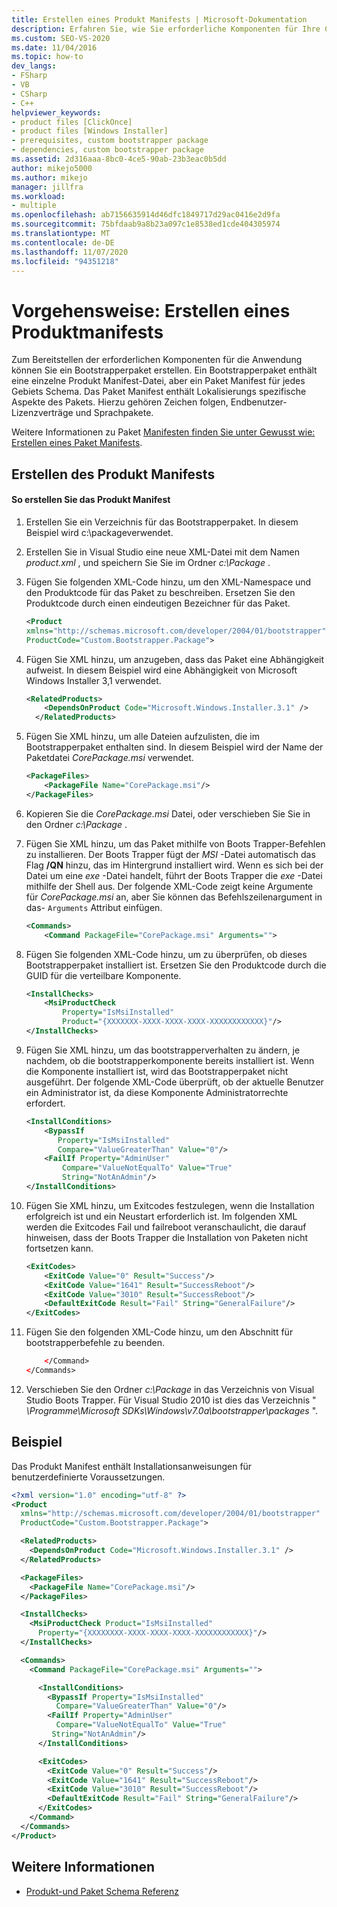 ```yaml
---
title: Erstellen eines Produkt Manifests | Microsoft-Dokumentation
description: Erfahren Sie, wie Sie erforderliche Komponenten für Ihre ClickOnce-Anwendung mit einem Paket bereitstellen, das ein einzelnes Produkt Manifest und ein Paket Manifest für jedes Gebiets Schema enthält.
ms.custom: SEO-VS-2020
ms.date: 11/04/2016
ms.topic: how-to
dev_langs:
- FSharp
- VB
- CSharp
- C++
helpviewer_keywords:
- product files [ClickOnce]
- product files [Windows Installer]
- prerequisites, custom bootstrapper package
- dependencies, custom bootstrapper package
ms.assetid: 2d316aaa-8bc0-4ce5-90ab-23b3eac0b5dd
author: mikejo5000
ms.author: mikejo
manager: jillfra
ms.workload:
- multiple
ms.openlocfilehash: ab7156635914d46dfc1849717d29ac0416e2d9fa
ms.sourcegitcommit: 75bfdaab9a8b23a097c1e8538ed1cde404305974
ms.translationtype: MT
ms.contentlocale: de-DE
ms.lasthandoff: 11/07/2020
ms.locfileid: "94351218"
---
```

# <a name="how-to-create-a-product-manifest"></a>Vorgehensweise: Erstellen eines Produktmanifests
Zum Bereitstellen der erforderlichen Komponenten für die Anwendung können Sie ein Bootstrapperpaket erstellen. Ein Bootstrapperpaket enthält eine einzelne Produkt Manifest-Datei, aber ein Paket Manifest für jedes Gebiets Schema. Das Paket Manifest enthält Lokalisierungs spezifische Aspekte des Pakets. Hierzu gehören Zeichen folgen, Endbenutzer-Lizenzverträge und Sprachpakete.

 Weitere Informationen zu Paket [Manifesten finden Sie unter Gewusst wie: Erstellen eines Paket Manifests](../deployment/how-to-create-a-package-manifest.md).

## <a name="create-the-product-manifest"></a>Erstellen des Produkt Manifests

#### <a name="to-create-the-product-manifest"></a>So erstellen Sie das Produkt Manifest

1. Erstellen Sie ein Verzeichnis für das Bootstrapperpaket. In diesem Beispiel wird c:\packageverwendet.

2. Erstellen Sie in Visual Studio eine neue XML-Datei mit dem Namen *product.xml* , und speichern Sie Sie im Ordner *c:\Package* .

3. Fügen Sie folgenden XML-Code hinzu, um den XML-Namespace und den Produktcode für das Paket zu beschreiben. Ersetzen Sie den Produktcode durch einen eindeutigen Bezeichner für das Paket.

    ```xml
    <Product
    xmlns="http://schemas.microsoft.com/developer/2004/01/bootstrapper"
    ProductCode="Custom.Bootstrapper.Package">
    ```

4. Fügen Sie XML hinzu, um anzugeben, dass das Paket eine Abhängigkeit aufweist. In diesem Beispiel wird eine Abhängigkeit von Microsoft Windows Installer 3,1 verwendet.

    ```xml
    <RelatedProducts>
        <DependsOnProduct Code="Microsoft.Windows.Installer.3.1" />
      </RelatedProducts>
    ```

5. Fügen Sie XML hinzu, um alle Dateien aufzulisten, die im Bootstrapperpaket enthalten sind. In diesem Beispiel wird der Name der Paketdatei *CorePackage.msi* verwendet.

    ```xml
    <PackageFiles>
        <PackageFile Name="CorePackage.msi"/>
    </PackageFiles>
    ```

6. Kopieren Sie die *CorePackage.msi* Datei, oder verschieben Sie Sie in den Ordner *c:\Package* .

7. Fügen Sie XML hinzu, um das Paket mithilfe von Boots Trapper-Befehlen zu installieren. Der Boots Trapper fügt der *MSI* -Datei automatisch das Flag **/QN** hinzu, das im Hintergrund installiert wird. Wenn es sich bei der Datei um eine *exe* -Datei handelt, führt der Boots Trapper die *exe* -Datei mithilfe der Shell aus. Der folgende XML-Code zeigt keine Argumente für *CorePackage.msi* an, aber Sie können das Befehlszeilenargument in das- `Arguments` Attribut einfügen.

    ```xml
    <Commands>
        <Command PackageFile="CorePackage.msi" Arguments="">
    ```

8. Fügen Sie folgenden XML-Code hinzu, um zu überprüfen, ob dieses Bootstrapperpaket installiert ist. Ersetzen Sie den Produktcode durch die GUID für die verteilbare Komponente.

    ```xml
    <InstallChecks>
        <MsiProductCheck
            Property="IsMsiInstalled"
            Product="{XXXXXXX-XXXX-XXXX-XXXX-XXXXXXXXXXXX}"/>
    </InstallChecks>
    ```

9. Fügen Sie XML hinzu, um das bootstrapperverhalten zu ändern, je nachdem, ob die bootstrapperkomponente bereits installiert ist. Wenn die Komponente installiert ist, wird das Bootstrapperpaket nicht ausgeführt. Der folgende XML-Code überprüft, ob der aktuelle Benutzer ein Administrator ist, da diese Komponente Administratorrechte erfordert.

    ```xml
    <InstallConditions>
        <BypassIf
           Property="IsMsiInstalled"
           Compare="ValueGreaterThan" Value="0"/>
        <FailIf Property="AdminUser"
            Compare="ValueNotEqualTo" Value="True"
            String="NotAnAdmin"/>
    </InstallConditions>
    ```

10. Fügen Sie XML hinzu, um Exitcodes festzulegen, wenn die Installation erfolgreich ist und ein Neustart erforderlich ist. Im folgenden XML werden die Exitcodes Fail und failreboot veranschaulicht, die darauf hinweisen, dass der Boots Trapper die Installation von Paketen nicht fortsetzen kann.

    ```xml
    <ExitCodes>
        <ExitCode Value="0" Result="Success"/>
        <ExitCode Value="1641" Result="SuccessReboot"/>
        <ExitCode Value="3010" Result="SuccessReboot"/>
        <DefaultExitCode Result="Fail" String="GeneralFailure"/>
    </ExitCodes>
    ```

11. Fügen Sie den folgenden XML-Code hinzu, um den Abschnitt für bootstrapperbefehle zu beenden.

    ```xml
        </Command>
    </Commands>
    ```

12. Verschieben Sie den Ordner *c:\Package* in das Verzeichnis von Visual Studio Boots Trapper. Für Visual Studio 2010 ist dies das Verzeichnis " *\Programme\Microsoft SDKs\Windows\v7.0a\bootstrapper\packages* ".

## <a name="example"></a>Beispiel
 Das Produkt Manifest enthält Installationsanweisungen für benutzerdefinierte Voraussetzungen.

```xml
<?xml version="1.0" encoding="utf-8" ?>
<Product
  xmlns="http://schemas.microsoft.com/developer/2004/01/bootstrapper"
  ProductCode="Custom.Bootstrapper.Package">

  <RelatedProducts>
    <DependsOnProduct Code="Microsoft.Windows.Installer.3.1" />
  </RelatedProducts>

  <PackageFiles>
    <PackageFile Name="CorePackage.msi"/>
  </PackageFiles>

  <InstallChecks>
    <MsiProductCheck Product="IsMsiInstalled"
      Property="{XXXXXXXX-XXXX-XXXX-XXXX-XXXXXXXXXXXX}"/>
  </InstallChecks>

  <Commands>
    <Command PackageFile="CorePackage.msi" Arguments="">

      <InstallConditions>
        <BypassIf Property="IsMsiInstalled"
          Compare="ValueGreaterThan" Value="0"/>
        <FailIf Property="AdminUser"
          Compare="ValueNotEqualTo" Value="True"
         String="NotAnAdmin"/>
      </InstallConditions>

      <ExitCodes>
        <ExitCode Value="0" Result="Success"/>
        <ExitCode Value="1641" Result="SuccessReboot"/>
        <ExitCode Value="3010" Result="SuccessReboot"/>
        <DefaultExitCode Result="Fail" String="GeneralFailure"/>
      </ExitCodes>
    </Command>
  </Commands>
</Product>
```

## <a name="see-also"></a>Weitere Informationen
- [Produkt-und Paket Schema Referenz](../deployment/product-and-package-schema-reference.md)
